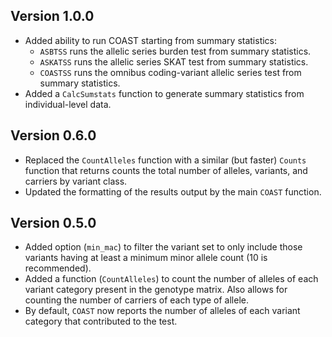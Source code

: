 ## Version 1.0.0
* Added ability to run COAST starting from summary statistics:
	- `ASBTSS` runs the allelic series burden test from summary statistics.
	- `ASKATSS` runs the allelic series SKAT test from summary statistics.
	- `COASTSS` runs the omnibus coding-variant allelic series test from summary statistics. 
* Added a `CalcSumstats` function to generate summary statistics from individual-level data. 

## Version 0.6.0
* Replaced the `CountAlleles` function with a similar (but faster) `Counts` function that returns counts the total number of alleles, variants, and carriers by variant class.
* Updated the formatting of the results output by the main `COAST` function.

## Version 0.5.0

* Added option (`min_mac`) to filter the variant set to only include those variants having at least a minimum minor allele count (10 is recommended).
* Added a function (`CountAlleles`) to count the number of alleles of each variant category present in the genotype matrix. Also allows for counting the number of carriers of each type of allele.
* By default, `COAST` now reports the number of alleles of each variant category that contributed to the test. 

